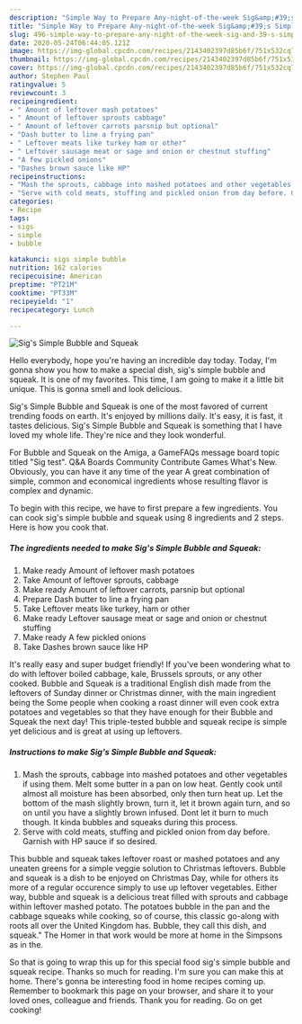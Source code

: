 ```yaml
---
description: "Simple Way to Prepare Any-night-of-the-week Sig&amp;#39;s Simple Bubble and Squeak"
title: "Simple Way to Prepare Any-night-of-the-week Sig&amp;#39;s Simple Bubble and Squeak"
slug: 496-simple-way-to-prepare-any-night-of-the-week-sig-and-39-s-simple-bubble-and-squeak
date: 2020-05-24T06:44:05.121Z
image: https://img-global.cpcdn.com/recipes/2143402397d85b6f/751x532cq70/sigs-simple-bubble-and-squeak-recipe-main-photo.jpg
thumbnail: https://img-global.cpcdn.com/recipes/2143402397d85b6f/751x532cq70/sigs-simple-bubble-and-squeak-recipe-main-photo.jpg
cover: https://img-global.cpcdn.com/recipes/2143402397d85b6f/751x532cq70/sigs-simple-bubble-and-squeak-recipe-main-photo.jpg
author: Stephen Paul
ratingvalue: 5
reviewcount: 3
recipeingredient:
- " Amount of leftover mash potatoes"
- " Amount of leftover sprouts cabbage"
- " Amount of leftover carrots parsnip but optional"
- "Dash butter to line a frying pan"
- " Leftover meats like turkey ham or other"
- " Leftover sausage meat or sage and onion or chestnut stuffing"
- "A few pickled onions"
- "Dashes brown sauce like HP"
recipeinstructions:
- "Mash the sprouts, cabbage into mashed potatoes and other vegetables if using them. Melt some butter in a pan on low heat. Gently cook until almost all moisture has been absorbed, only then turn heat up. Let the bottom of the mash slightly brown, turn it, let it brown again turn, and so on until you have a slightly brown infused. Dont let it burn to much though. It kinda bubbles and squeaks during this process."
- "Serve with cold meats, stuffing and pickled onion from day before. Garnish with HP sauce if so desired."
categories:
- Recipe
tags:
- sigs
- simple
- bubble

katakunci: sigs simple bubble 
nutrition: 162 calories
recipecuisine: American
preptime: "PT21M"
cooktime: "PT33M"
recipeyield: "1"
recipecategory: Lunch

---
```



![Sig&#39;s Simple Bubble and Squeak](https://img-global.cpcdn.com/recipes/2143402397d85b6f/751x532cq70/sigs-simple-bubble-and-squeak-recipe-main-photo.jpg)

Hello everybody, hope you're having an incredible day today. Today, I'm gonna show you how to make a special dish, sig&#39;s simple bubble and squeak. It is one of my favorites. This time, I am going to make it a little bit unique. This is gonna smell and look delicious.

Sig&#39;s Simple Bubble and Squeak is one of the most favored of current trending foods on earth. It's enjoyed by millions daily. It's easy, it is fast, it tastes delicious. Sig&#39;s Simple Bubble and Squeak is something that I have loved my whole life. They're nice and they look wonderful.

For Bubble and Squeak on the Amiga, a GameFAQs message board topic titled &#34;Sig test&#34;. Q&amp;A Boards Community Contribute Games What&#39;s New. Obviously, you can have it any time of the year A great combination of simple, common and economical ingredients whose resulting flavor is complex and dynamic.


To begin with this recipe, we have to first prepare a few ingredients. You can cook sig&#39;s simple bubble and squeak using 8 ingredients and 2 steps. Here is how you cook that.

<!--inarticleads1-->

##### The ingredients needed to make Sig&#39;s Simple Bubble and Squeak:

1. Make ready  Amount of leftover mash potatoes
1. Take  Amount of leftover sprouts, cabbage
1. Make ready  Amount of leftover carrots, parsnip but optional
1. Prepare Dash butter to line a frying pan
1. Take  Leftover meats like turkey, ham or other
1. Make ready  Leftover sausage meat or sage and onion or chestnut stuffing
1. Make ready A few pickled onions
1. Take Dashes brown sauce like HP


It&#39;s really easy and super budget friendly! If you&#39;ve been wondering what to do with leftover boiled cabbage, kale, Brussels sprouts, or any other cooked. Bubble and Squeak is a traditional English dish made from the leftovers of Sunday dinner or Christmas dinner, with the main ingredient being the Some people when cooking a roast dinner will even cook extra potatoes and vegetables so that they have enough for their Bubble and Squeak the next day! This triple-tested bubble and squeak recipe is simple yet delicious and is great at using up leftovers. 

<!--inarticleads2-->

##### Instructions to make Sig&#39;s Simple Bubble and Squeak:

1. Mash the sprouts, cabbage into mashed potatoes and other vegetables if using them. Melt some butter in a pan on low heat. Gently cook until almost all moisture has been absorbed, only then turn heat up. Let the bottom of the mash slightly brown, turn it, let it brown again turn, and so on until you have a slightly brown infused. Dont let it burn to much though. It kinda bubbles and squeaks during this process.
1. Serve with cold meats, stuffing and pickled onion from day before. Garnish with HP sauce if so desired.


This bubble and squeak takes leftover roast or mashed potatoes and any uneaten greens for a simple veggie solution to Christmas leftovers. Bubble and squeak is a dish to be enjoyed on Christmas Day, while for others its more of a regular occurence simply to use up leftover vegetables. Either way, bubble and squeak is a delicious treat filled with sprouts and cabbage within leftover mashed potato. The potatoes bubble in the pan and the cabbage squeaks while cooking, so of course, this classic go-along with roots all over the United Kingdom has. Bubble, they call this dish, and squeak.&#34; The Homer in that work would be more at home in the Simpsons as in the. 

So that is going to wrap this up for this special food sig&#39;s simple bubble and squeak recipe. Thanks so much for reading. I'm sure you can make this at home. There's gonna be interesting food in home recipes coming up. Remember to bookmark this page on your browser, and share it to your loved ones, colleague and friends. Thank you for reading. Go on get cooking!
